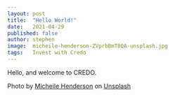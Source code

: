 ```yaml
---
layout: post
title:  "Hello World!"
date:   2021-04-29
published: false
author: stephen
image:  micheile-henderson-ZVprbBmT8QA-unsplash.jpg
tags:   Invest with Credo
---
```

Hello, and welcome to CREDO. 

Photo by <a href="https://unsplash.com/@micheile?utm_source=unsplash&utm_medium=referral&utm_content=creditCopyText">Micheile Henderson</a> on <a href="https://unsplash.com/s/photos/money?utm_source=unsplash&utm_medium=referral&utm_content=creditCopyText">Unsplash</a>
  
